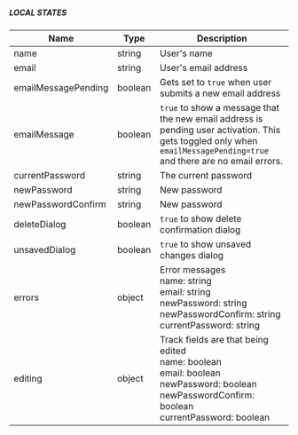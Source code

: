 ##### LOCAL STATES

| Name |  Type  |  Description  |  
|---|---|---|
| name | string  | User's name |
| email | string  | User's email address |
| emailMessagePending | boolean  | Gets set to `true` when user submits a new email address |
| emailMessage | boolean  | `true` to show a message that the new email address is pending user activation. This gets toggled only when `emailMessagePending=true` and there are no email errors. |
| currentPassword | string  | The current password |
| newPassword | string  | New password |
| newPasswordConfirm | string  | New password |
| deleteDialog | boolean  | `true` to show delete confirmation dialog |
| unsavedDialog | boolean  | `true` to show unsaved changes dialog |
| errors | object  | Error messages <br>name: string<br>email: string<br>newPassword: string<br>newPasswordConfirm: string<br>currentPassword: string|
| editing | object  | Track fields are that being edited <br>name: boolean<br>email: boolean<br>newPassword: boolean<br>newPasswordConfirm: boolean<br>currentPassword: boolean|

